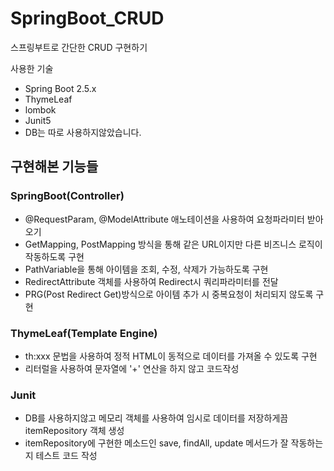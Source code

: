 # SpringBoot_CRUD
스프링부트로 간단한 CRUD 구현하기

사용한 기술
- Spring Boot 2.5.x
- ThymeLeaf
- lombok
- Junit5
- DB는 따로 사용하지않았습니다.

## 구현해본 기능들

### SpringBoot(Controller)
- @RequestParam, @ModelAttribute 애노테이션을 사용하여 요청파라미터 받아오기
- GetMapping, PostMapping 방식을 통해 같은 URL이지만 다른 비즈니스 로직이 작동하도록 구현
- PathVariable을 통해 아이템을 조회, 수정, 삭제가 가능하도록 구현
- RedirectAttribute 객체를 사용하여 Redirect시 쿼리파라미터를 전달
- PRG(Post Redirect Get)방식으로 아이템 추가 시 중복요청이 처리되지 않도록 구현

### ThymeLeaf(Template Engine)
- th:xxx 문법을 사용하여 정적 HTML이 동적으로 데이터를 가져올 수 있도록 구현
- 리터럴을 사용하여 문자열에 '+' 연산을 하지 않고 코드작성

### Junit
- DB를 사용하지않고 메모리 객체를 사용하여 임시로 데이터를 저장하게끔 itemRepository 객체 생성
- itemRepository에 구현한 메소드인 save, findAll, update 메서드가 잘 작동하는지 테스트 코드 작성
